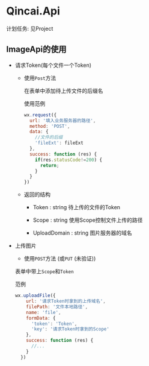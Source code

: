 ﻿# Qincai.Api

计划任务: 见Project

## ImageApi的使用

- 请求Token(每个文件一个Token)

  - 使用`Post`方法

    在表单中添加待上传文件的后缀名

    使用范例
    ``` js
    wx.request({
      url: '填入业务服务器的路径',
      method: 'POST',
      data: {
        //文件的后缀
        'fileExt': fileExt
      },
      success: function (res) {
        if(res.statusCode!=200) {
          return;
        }
      }
    })
    ```

  - 返回的结构

    - Token : string 待上传的文件的Token

    - Scope : string 使用Scope控制文件上传的路径

    - UploadDomain : string 图片服务器的域名

- 上传图片

  - 使用`POST`方法  (或`PUT` (未验证))

  表单中带上`Scope`和`Token`

  范例
  ```js
  wx.uploadFile({
      url: '请求Token时拿到的上传域名',
      filePath: '文件本地路径',
      name: 'file',
      formData: {
        'token': 'Token',
        'key': '请求Token时拿到的Scope'
      },
      success: function (res) {
        //...
      }
    })
  ```